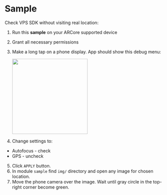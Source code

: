 # Sample

Check VPS SDK without visiting real location:
1. Run this **sample** on your ARCore supported device
2. Grant all necessary permissions
3. Make a long tap on a phone display. App should show this debug menu:

    <img src="./img/img_1.jpg" width="240">
4. Change settings to:
- Autofocus - check
- GPS - uncheck
5. Click `APPLY` button.
6. In module `sample` find `img/` directory and open any image for chosen location. 
7. Move the phone camera over the image. Wait until gray circle in the top-right corner become green.

